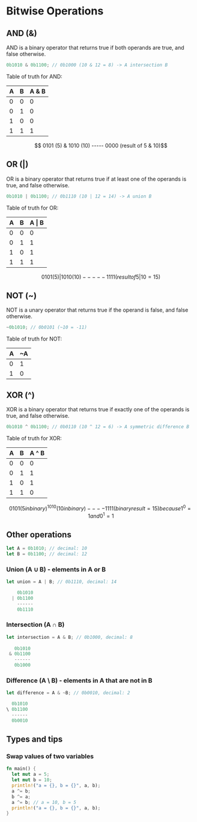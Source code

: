 # Bitwise Operations

## AND (&)

AND is a binary operator that returns true if both operands are true, and false otherwise.

```js
0b1010 & 0b1100; // 0b1000 (10 & 12 = 8) -> A intersection B
```

Table of truth for AND:

| A   | B   | A & B |
| --- | --- | ----- |
| 0   | 0   | 0     |
| 0   | 1   | 0     |
| 1   | 0   | 0     |
| 1   | 1   | 1     |

```math
   0101    (5)
&  1010    (10)
   -----
   0000    (result of 5 & 10)
```

## OR (|)

OR is a binary operator that returns true if at least one of the operands is true, and false otherwise.

```js
0b1010 | 0b1100; // 0b1110 (10 | 12 = 14) -> A union B
```

Table of truth for OR:

| A   | B   | A \| B |
| --- | --- | ------ |
| 0   | 0   | 0      |
| 0   | 1   | 1      |
| 1   | 0   | 1      |
| 1   | 1   | 1      |


```math
   0101    (5)
|  1010    (10)
   -----
   1111    (result of 5 | 10 = 15)
```

## NOT (~)

NOT is a unary operator that returns true if the operand is false, and false otherwise.

```js
~0b1010; // 0b0101 (~10 = -11)
```

Table of truth for NOT:

| A   | ~A  |
| --- | --- |
| 0   | 1   |
| 1   | 0   |

## XOR (^)

XOR is a binary operator that returns true if exactly one of the operands is true, and false otherwise.

```js
0b1010 ^ 0b1100; // 0b0110 (10 ^ 12 = 6) -> A symmetric difference B
```

Table of truth for XOR:

| A   | B   | A ^ B |
| --- | --- | ----- |
| 0   | 0   | 0     |
| 0   | 1   | 1     |
| 1   | 0   | 1     |
| 1   | 1   | 0     |

```math
  0101    (5 in binary)
^ 1010    (10 in binary)
  ----
  1111  (binary result = 15)

because 1 ^ 0 = 1 and 0 ^ 1 = 1
```

## Other operations

```js
let A = 0b1010; // decimal: 10
let B = 0b1100; // decimal: 12
```

### Union (A ∪ B) - elements in A or B

```js
let union = A | B; // 0b1110, decimal: 14

    0b1010
  | 0b1100
    ------
    0b1110
```

### Intersection (A ∩ B)

```js
let intersection = A & B; // 0b1000, decimal: 8
    
   0b1010
 & 0b1100
   ------
   0b1000
```

### Difference (A \ B) - elements in A that are not in B

```js
let difference = A & ~B; // 0b0010, decimal: 2

  0b1010
\ 0b1100
  ------
  0b0010
```

## Types and tips

### Swap values of two variables

```rust
fn main() {
  let mut a = 5;
  let mut b = 10;
  println!("a = {}, b = {}", a, b);
  a ^= b;
  b ^= a;
  a ^= b; // a = 10, b = 5
  println!("a = {}, b = {}", a, b);
}